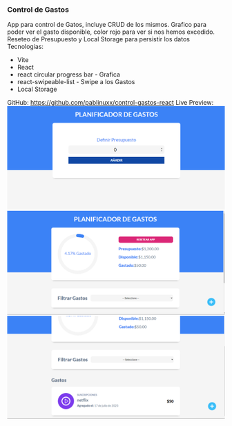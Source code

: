### Control de Gastos

App para control de Gatos, incluye CRUD de los mismos.
Grafico para poder ver el gasto disponible, color rojo para ver si nos hemos excedido.
Reseteo de Presupuesto y Local Storage para persistir los datos
Tecnologias:

- Vite
- React
- react circular progress bar - Grafica
- react-swipeable-list - Swipe a los Gastos
- Local Storage

GitHub: https://github.com/pablinuxx/control-gastos-react
Live Preview:
![Alt text](image.png)
![Alt text](image-1.png)
![Alt text](image-2.png)

